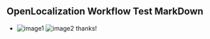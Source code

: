 ## OpenLocalization Workflow Test MarkDown
* ![image1](.\08bec7bc-bde7-41a2-9d23-69d8914028fb.PNG)   ![image2](.\50bcba47-dcb6-4212-8a78-e5d4e76ea7e3.png) 
thanks!
